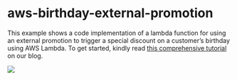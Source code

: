 # aws-birthday-external-promotion

This example shows a code implementation of a lambda function for using an external promotion to trigger a special discount on a customer’s birthday using AWS Lambda. To get started, kindly read [this comprehensive tutorial](https://commercelayer.io/blog/how-to-build-an-external-promotion-using-lambda-functions) on our blog.

![](https://www.datocms-assets.com/35053/1657561510-birthday-external-promo_no-padding.svg)

